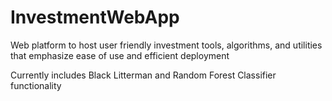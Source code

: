 # InvestmentWebApp
Web platform to host user friendly investment tools, algorithms, and utilities that emphasize ease of use and efficient deployment

Currently includes Black Litterman and Random Forest Classifier functionality